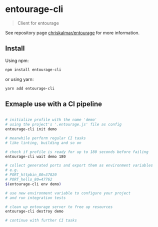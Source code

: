 # entourage-cli

> Client for entourage

See repository page [chriskalmar/entourage](https://github.com/chriskalmar/entourage) for more information.

## Install

Using npm:

```sh
npm install entourage-cli
```

or using yarn:

```sh
yarn add entourage-cli
```

## Exmaple use with a CI pipeline

```bash

# initialize profile with the name 'demo'
# using the project's '.entourage.js' file as config
entourage-cli init demo

# meanwhile perform regular CI tasks
# like linting, building and so on

# check if profile is ready for up to 180 seconds before failing
entourage-cli wait demo 180

# collect generated ports and export them as environment variables
# e.g.
# PORT_httpbin_80=37820
# PORT_hello_80=47762
$(entourage-cli env demo)

# use new environment variable to configure your project
# and run integration tests

# clean up entourage server to free up resources
entourage-cli destroy demo

# continue with further CI tasks

```
